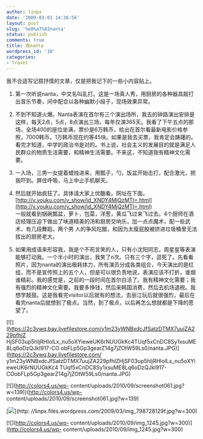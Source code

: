 ```yaml
---
author: linpx
date: '2009-03-01 14:36:56'
layout: post
slug: '%e8%a7%82nanta'
status: publish
comments: true
title: 观nanta
wordpress_id: '10'
categories:
- Travel
---
```


我不合适写记叙抒情的文章，仅是把我记下的一些小内容贴上。

  1. 第一次听说nanta，中文名叫乱打。这是一场真人秀，用厨房的各种器具敲打出音乐节奏，间中配合以各种幽默小段子，现场效果异常。 

  2. 不到不知道火爆。Nanta表演在首尔有三个演出场所，我去的钟路演出安排是这样，每天2点，5点，8点演出三场，每年仅演365天。我看了下午五点的那场，全场400的座位坐满，票价是6万韩币，给出在首尔看最新电影价格参照，7000韩币。1万韩币现在约等45块。如果是我去买票，我肯定会踌躇的。看完才知道，中学的政治书是对的。书上说，社会主义的发展目的就是满足人民群众的物质生活需要，和精神生活需要。不来这，不知道我有精神文化需要。 

  3. 一入场，三男一女提着蜡烛进来，用瓢子，勺，饭盆开始击打，配合激光，把我吓到。屏住呼吸，马上中止手机聊天。 

  4. 然后就开始疯狂了。具体请大家上优酷看。网址在下面。[http://v.youku.com/v_show/id_XNDY4MjQzMTI=.html](http://v.youku.com/v_show/id_XNDY4MjQzMTI=.html)  
一般就看到锅碗瓢盆，萝卜，包菜，洋葱，黄瓜飞过来飞过去。4个厨师在酒店经理压迫下做出了味道精美的汤和厨房交响乐，加一点点魔术，配一些武术，有几段舞蹈，两个男
人的争风吃醋，和因为太瘦屁股被挤进垃圾桶里无法拔出的厨房老大。

  5. 如果用成语来形容我，我是个不苟言笑的人，只有小沈阳同志，周星星等表演能够打动我。一个半小时的演出，我笑了n次。只有三个字，逗死了。先看看照片，因为nanta的演出极耗体力，所有演员分成各类组合，今天演出的是红组，而不是宣传照上的五个人，但是可以很负责地说，表演应该不打折，谁烟谁精彩。我的感觉是，之前的一段时间在首尔白活了。我有精神文化需要；我有强烈的精神文化需要。我要多挣钱，然后来韩国消费，然后去机场退税。我想学敲鼓。这是我看完visitor以后就有的想法，去丽江玩后就很强烈，最后在看完nanta后就想到了极点。当然，到了极点，以后再怎么想就都是下降的愿望了。 


  
[![](https://2c3ywq.bay.livefilestore.com/y1m23yWNBxdcJfSatzDTMX7uujZA229pfhlZ
HjSF03up5hIjRHlolLx_nu5oXYieweUK6rNUUGkKc4TUqf5xCnDC8Sy1xsuME8Lq6oDzQJkI917-CO
obFLp5Gp3gearZ14g7jZOtW59Ls0/nanta.JPG)](https://2c3ywq.bay.livefilestore.com/
y1m23yWNBxdcJfSatzDTMX7uujZA229pfhlZHjSF03up5hIjRHlolLx_nu5oXYieweUK6rNUUGkKc4
TUqf5xCnDC8Sy1xsuME8Lq6oDzQJkI917-COobFLp5Gp3gearZ14g7jZOtW59Ls0/nanta.JPG)

[![](http://colors4.us/wp-
content/uploads/2010/09/screenshot061.jpg?w=139)](http://colors4.us/wp-
content/uploads/2010/09/screenshot061.jpg?w=139)

[![](http://linpx.files.wordpress.com/2009/03/img_798728129f.jpg?w=300)](http:
//linpx.files.wordpress.com/2009/03/img_798728129f.jpg?w=300)

  
[![](http://colors4.us/wp-
content/uploads/2010/09/img_1245.jpg?w=300)](http://colors4.us/wp-
content/uploads/2010/09/img_1245.jpg?w=300)

